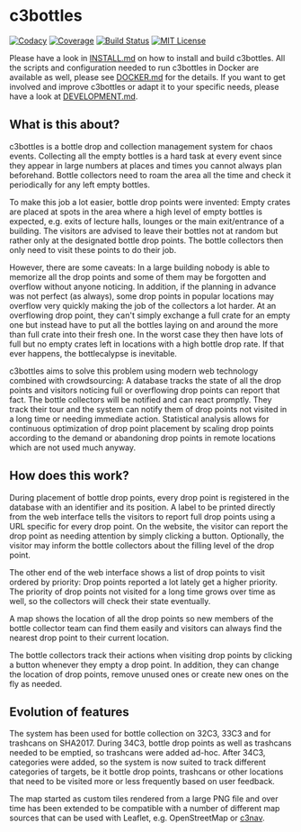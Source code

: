 # c3bottles

[![Codacy](https://api.codacy.com/project/badge/Grade/ab7d4e458baf487b984e5f6baa16e57f)](https://www.codacy.com/app/michik-github/c3bottles)
[![Coverage](https://api.codacy.com/project/badge/Coverage/ab7d4e458baf487b984e5f6baa16e57f)](https://www.codacy.com/app/c3bottles/c3bottles)
[![Build Status](https://travis-ci.org/c3bottles/c3bottles.svg)](https://travis-ci.org/c3bottles/c3bottles)
[![MIT License](https://img.shields.io/github/license/c3bottles/c3bottles.svg?maxAge=2592000)](https://github.com/c3bottles/c3bottles/blob/master/LICENSE.md)

Please have a look in [INSTALL.md](INSTALL.md) on how to install and build
c3bottles. All the scripts and configuration needed to run c3bottles in
Docker are available as well, please see [DOCKER.md](DOCKER.md) for the details.
If you want to get involved and improve c3bottles or adapt it to your specific
needs, please have a look at [DEVELOPMENT.md](DEVELOPMENT.md).

## What is this about?

c3bottles is a bottle drop and collection management system for chaos events.
Collecting all the empty bottles is a hard task at every event since they
appear in large numbers at places and times you cannot always plan beforehand.
Bottle collectors need to roam the area all the time and check it periodically
for any left empty bottles.

To make this job a lot easier, bottle drop points were invented: Empty crates
are placed at spots in the area where a high level of empty bottles is
expected, e.g. exits of lecture halls, lounges or the main exit/entrance of a
building. The visitors are advised to leave their bottles not at random but
rather only at the designated bottle drop points. The bottle collectors then
only need to visit these points to do their job.

However, there are some caveats: In a large building nobody is able to memorize
all the drop points and some of them may be forgotten and overflow without
anyone noticing. In addition, if the planning in advance was not perfect (as
always), some drop points in popular locations may overflow very quickly making
the job of the collectors a lot harder. At an overflowing drop point, they
can't simply exchange a full crate for an empty one but instead have to put all
the bottles laying on and around the more than full crate into their fresh one.
In the worst case they then have lots of full but no empty crates left in
locations with a high bottle drop rate. If that ever happens, the bottlecalypse
is inevitable.

c3bottles aims to solve this problem using modern web technology combined with
crowdsourcing: A database tracks the state of all the drop points and visitors
noticing full or overflowing drop points can report that fact. The bottle
collectors will be notified and can react promptly. They track their tour and
the system can notify them of drop points not visited in a long time or needing
immediate action. Statistical analysis allows for continuous optimization of
drop point placement by scaling drop points according to the demand or
abandoning drop points in remote locations which are not used much anyway.

## How does this work?

During placement of bottle drop points, every drop point is registered in the
database with an identifier and its position. A label to be printed directly
from the web interface tells the visitors to report full drop points using a
URL specific for every drop point. On the website, the visitor can report the
drop point as needing attention by simply clicking a button. Optionally, the
visitor may inform the bottle collectors about the filling level of the drop
point.

The other end of the web interface shows a list of drop points to visit ordered
by priority: Drop points reported a lot lately get a higher priority. The
priority of drop points not visited for a long time grows over time as well,
so the collectors will check their state eventually.

A map shows the location of all the drop points so new members of the bottle
collector team can find them easily and visitors can always find the nearest
drop point to their current location.

The bottle collectors track their actions when visiting drop points by clicking
a button whenever they empty a drop point. In addition, they can change the
location of drop points, remove unused ones or create new ones on the fly as
needed.

## Evolution of features

The system has been used for bottle collection on 32C3, 33C3 and for trashcans
on SHA2017. During 34C3, bottle drop points as well as trashcans needed to be
emptied, so trashcans were added ad-hoc. After 34C3, categories were added,
so the system is now suited to track different categories of targets, be it
bottle drop points, trashcans or other locations that need to be visited
more or less frequently based on user feedback.

The map started as custom tiles rendered from a large PNG file and over time
has been extended to be compatible with a number of different map sources that
can be used with Leaflet, e.g. OpenStreetMap or [c3nav](https://c3nav.de/).
